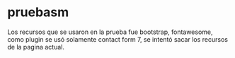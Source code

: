 # pruebasm

Los recursos que se usaron en la prueba fue bootstrap, fontawesome, como plugin se usó solamente contact form 7, se intentó sacar los recursos de la pagina actual.
